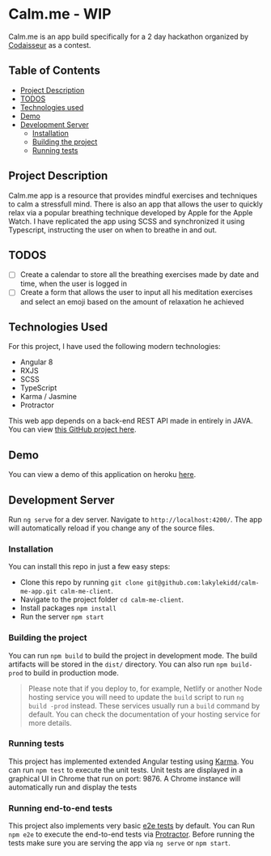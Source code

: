 # Calm.me - WIP
Calm.me is an app build specifically for a 2 day hackathon organized by [Codaisseur](https://github.com/codaisseur) as a contest.

## Table of Contents
- [Project Description](##project-description)
- [TODOS](##todos)
- [Technologies used](##technologies-used)
- [Demo](##demo)
- [Development Server](##development-server)
    - [Installation](###installation)
    - [Building the project](###building-the-project)
    - [Running tests](###running-tests)


## Project Description
Calm.me app is a resource that provides mindful exercises and techniques to calm a stressfull mind. There is also an app that allows the user to quickly relax via a popular breathing technique developed by Apple for the Apple Watch. I have replicated the app using SCSS and synchronized it using Typescript, instructing the user on when to breathe in and out.

## TODOS
- [ ] Create a calendar to store all the breathing exercises made by date and time, when the user is logged in
- [ ] Create a form that allows the user to input all his meditation exercises and select an emoji based on the amount of relaxation he achieved
 
## Technologies Used
For this project, I have used the following modern technologies:
- Angular 8
- RXJS
- SCSS
- TypeScript
- Karma / Jasmine
- Protractor

This web app depends on a back-end REST API made in entirely in JAVA. You can view [this GitHub project here](https://github.com/lakylekidd/calm-me-api).

## Demo
You can view a demo of this application on heroku [here](https://calm-me.herokuapp.com/).


## Development Server
Run `ng serve` for a dev server. Navigate to `http://localhost:4200/`. The app will automatically reload if you change any of the source files.


### Installation
You can install this repo in just a few easy steps:
- Clone this repo by running `git clone git@github.com:lakylekidd/calm-me-app.git calm-me-client`.
- Navigate to the project folder `cd calm-me-client`.
- Install packages `npm install`
- Run the server `npm start`

### Building the project
You can run `npm build` to build the project in development mode. The build artifacts will be stored in the `dist/` directory. You can also run `npm build-prod` to build in production mode.
> Please note that if you deploy to, for example, Netlify or another Node hosting service you will need to update the `build` script to run `ng build -prod` instead. These services usually run a `build` command by default. You can check the documentation of your hosting service for more details. 

### Running tests
This project has implemented extended Angular testing using [Karma](https://karma-runner.github.io). You can run `npm test` to execute the unit tests. Unit tests are displayed in a graphical UI in Chrome that run on port: 9876. A Chrome instance will automatically run and display the tests


### Running end-to-end tests
This project also implements very basic [e2e tests](https://angular.io/cli/e2e) by default. You can Run `npm e2e` to execute the end-to-end tests via [Protractor](http://www.protractortest.org/). Before running the tests make sure you are serving the app via `ng serve` or `npm start`.